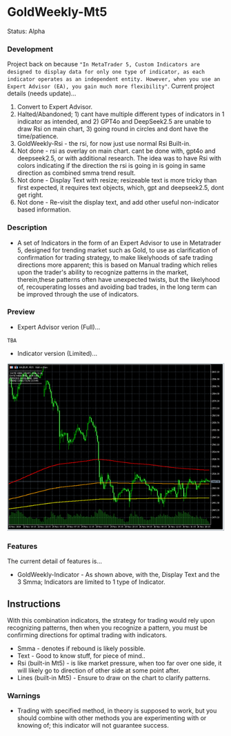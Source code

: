 # GoldWeekly-Mt5
Status: Alpha

### Development
Project back on because `"In MetaTrader 5, Custom Indicators are designed to display data for only one type of indicator, as each indicator operates as an independent entity. However, when you use an Expert Advisor (EA), you gain much more flexibility"`. Current project details (needs update)...
1. Convert to Expert Advisor.
2. Halted/Abandoned; 1) cant have multiple different types of indicators in 1 indicator as intended, and 2) GPT4o and DeepSeek2.5 are unable to draw Rsi on main chart, 3) going round in circles and dont have the time/patience.
3. GoldWeekly-Rsi - the rsi, for now just use normal Rsi Built-in.
4. Not done - rsi as overlay on main chart. cant be done with, gpt4o and deepseek2.5, or with additional research. The idea was to have Rsi with colors indicating if the direction the rsi is going in is going in same direction as combined smma trend result.
5. Not done - Display Text with resize; resizeable text is more tricky than first expected, it requires text objects, which, gpt and deepseek2.5, dont get right. 
6. Not done - Re-visit the display text, and add other useful non-indicator based information.

### Description
- A set of Indicators in the form of an Expert Advisor to use in Metatrader 5, designed for trending market such as Gold, to use as clarification of confirmation for trading strategy, to make likelyhoods of safe trading directions more apparent; this is based on Manual trading which relies upon the trader's ability to recognize patterns in the market, therein,these patterns often have unexpected twists, but the likelyhood of, recouperating losses and avoiding bad trades, in the long term can be improved through the use of indicators.

### Preview
- Expert Advisor verion (Full)...
```
TBA
```
- Indicator version (Limited)...

![indicator preview](media/preview.png)

### Features
The current detail of features is... 
- GoldWeekly-Indicator - As shown above, with the, Display Text and the 3 Smma; Indicators are limited to 1 type of Indicator. 

## Instructions
With this combination indicators, the strategy for trading would rely upon recognizing patterns, then when you recognize a pattern, you must be confirming directions for optimal trading with indicators. 
- Smma - denotes if rebound is likely possible.
- Text - Good to know stuff, for piece of mind..
- Rsi (built-in Mt5) - is like market pressure, when too far over one side, it will likely go to direction of other side at some point after.
- Lines (built-in Mt5) - Ensure to draw on the chart to clarify patterns.

### Warnings
- Trading with specified method, in theory is supposed to work, but you should combine with other methods you are experimenting with or knowing of; this indicator will not guarantee success.
